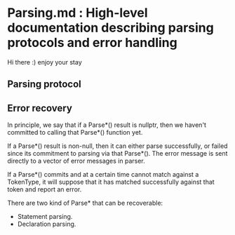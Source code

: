 # Parsing.md : High-level documentation describing parsing protocols and error handling

Hi there :) enjoy your stay
## Parsing protocol



## Error recovery

In principle, we say that if a Parse*() result is nullptr, then we haven't
committed to calling that Parse*() function yet. 

If a Parse*() result is non-null, then it can either parse successfully, or failed since its
commitment to parsing via that Parse*(). The error message is sent directly to a vector of error messages in parser.

If a Parse*() commits and at a certain time cannot match against a TokenType,
it will suppose that it has matched successfully against that token and report an error.

There are two kind of Parse* that can be recoverable:
- Statement parsing.
- Declaration parsing.